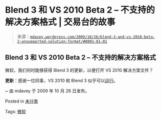 <!--yml

category: 未分类

date: 2024-05-18 06:10:51

-->

# Blend 3 和 VS 2010 Beta 2 – 不支持的解决方案格式 | 交易台的故事

> 来源：[`mdavey.wordpress.com/2009/10/26/blend-3-and-vs-2010-beta-2-unsupported-solution-format/#0001-01-01`](https://mdavey.wordpress.com/2009/10/26/blend-3-and-vs-2010-beta-2-unsupported-solution-format/#0001-01-01)

## Blend 3 和 VS 2010 Beta 2 – 不支持的解决方案格式

微软，我们何时能够获得 Blend 3 的更新，以便打开 VS 2010 解决方案文件？

**更新**：感谢一位同事，VS 2010 和 Blend 3 似乎可以[运行](http://blogs.msdn.com/webdevtools/archive/2009/10/27/new-silverlight-tooling-support-in-visual-studio-2010-beta-2.aspx)。

~ 由 mdavey 于 2009 年 10 月 26 日发布。

Posted in [未分类](https://mdavey.wordpress.com/category/uncategorized/)

Tags: [微软](https://mdavey.wordpress.com/tag/microsoft/)
